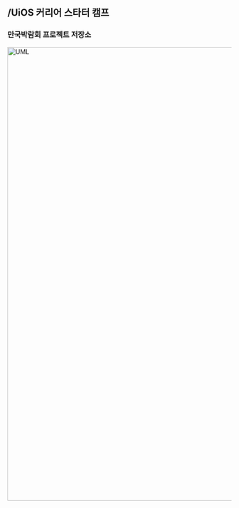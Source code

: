 ## /UiOS 커리어 스타터 캠프

### 만국박람회 프로젝트 저장소

<img width="1020" alt="UML" src="https://user-images.githubusercontent.com/65723901/125035460-ccde4100-e0cc-11eb-8c58-8b72426d8497.png">


